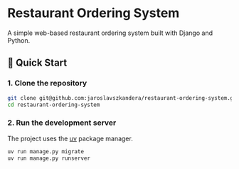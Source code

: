 # Restaurant Ordering System

A simple web-based restaurant ordering system built with Django and Python.

## 🚀 Quick Start

### 1. Clone the repository

```bash
git clone git@github.com:jaroslavszkandera/restaurant-ordering-system.git
cd restaurant-ordering-system
```

### 2. Run the development server

The project uses the [uv](https://docs.astral.sh/uv/) package manager.
```bash
uv run manage.py migrate
uv run manage.py runserver
```

